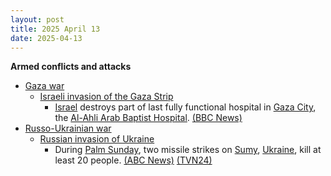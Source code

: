 ```yaml
---
layout: post
title: 2025 April 13
date: 2025-04-13
---
```



**Armed conflicts and attacks**

* [Gaza war](https://en.wikipedia.org/wiki/Gaza_war "Gaza war")
  + [Israeli invasion of the Gaza Strip](https://en.wikipedia.org/wiki/Israeli_invasion_of_the_Gaza_Strip "Israeli invasion of the Gaza Strip")
    - [Israel](https://en.wikipedia.org/wiki/Israel "Israel") destroys part of last fully functional hospital in [Gaza City](https://en.wikipedia.org/wiki/Gaza_City "Gaza City"), the [Al-Ahli Arab Baptist Hospital](https://en.wikipedia.org/wiki/Al-Ahli_Arab_Hospital "Al-Ahli Arab Hospital"). [(BBC News)](https://www.bbc.com/news/articles/cjr7l123zy5o)
* [Russo-Ukrainian war](https://en.wikipedia.org/wiki/Russo-Ukrainian_War "Russo-Ukrainian War")
  + [Russian invasion of Ukraine](https://en.wikipedia.org/wiki/Russian_invasion_of_Ukraine "Russian invasion of Ukraine")
    - During [Palm Sunday](https://en.wikipedia.org/wiki/Palm_Sunday "Palm Sunday"), two missile strikes on [Sumy](https://en.wikipedia.org/wiki/Sumy "Sumy"), [Ukraine](https://en.wikipedia.org/wiki/Ukraine "Ukraine"), kill at least 20 people. [(ABC News)](https://abcnews.go.com/International/russian-missile-strike-ukraines-sumy-kills-mayor/story?id=120759230) [(TVN24)](https://tvn24.pl/swiat/ukraina-atak-rakietowy-na-centrum-sum-zginelo-wiele-osob-st8408472)
